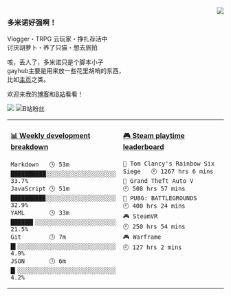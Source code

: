 <a href="#">
<img align="right" src="https://github-readme-stats.vercel.app/api?username=DomeenoH&hide=stars,issues,contribs&show_icons=true&hide_border=true&icon_color=586069&title_color=a0a9af">
<!--<img align="right" src="https://stats.justsong.cn/api/bilibili/?id=3596837">-->
</a>
 
### 多米诺好强啊！

Vlogger・TRPG 云玩家・挣扎存活中  
讨厌胡萝卜・养了只猫・想去旅拍  

咳，丢人了，多米诺只是个脚本小子  
gayhub主要是用来放一些花里胡哨的东西，  
比如[主页](https://dominoh.com)之类。

欢迎来我的[博客](https://blog.dominoh.com)和[B站](https://b.dominoh.com)看看！  

![](https://komarev.com/ghpvc/?username=DomeenoH&color=blue)  <img src="https://bilistats.lonelyion.com/followers?uid=3596837&style=flat" alt="B站粉丝"/>  

<table>
<tr>
<td valign="top" width="50%">

<!-- waka-box start -->
#### <a href="https://gist.github.com/698c355a33c0215c53843338cfe8b523" target="_blank">📊 Weekly development breakdown</a>
```text
Markdown   🕓 53m ██████████░░░░░░░░░░░░░░░░░░░░ 33.7%
JavaScript 🕓 51m █████████▉░░░░░░░░░░░░░░░░░░░░ 32.9%
YAML       🕓 33m ██████▍░░░░░░░░░░░░░░░░░░░░░░░ 21.5%
Git        🕓 7m  █▍░░░░░░░░░░░░░░░░░░░░░░░░░░░░  4.9%
JSON       🕓 6m  █▎░░░░░░░░░░░░░░░░░░░░░░░░░░░░  4.2%
```
<!-- Powered by https://github.com/YouEclipse/waka-box-go . -->
<!-- waka-box end -->

</td>
<td valign="top" width="50%">

 <!-- steam-box start -->
#### <a href="https://gist.github.com/c03c8ab8f8246e4fcabb6cf8807a4512" target="_blank">🎮 Steam playtime leaderboard</a>
```text
🔫 Tom Clancy's Rainbow Six Siege   🕘 1267 hrs 6 mins
🚓 Grand Theft Auto V               🕘 508 hrs 57 mins
🍳 PUBG: BATTLEGROUNDS              🕘 400 hrs 24 mins
🎮 SteamVR                          🕘 250 hrs 54 mins
🎮 Warframe                         🕘 127 hrs 2 mins
```
<!-- Powered by https://github.com/YouEclipse/steam-box . -->
<!-- steam-box end -->
</td>
</tr>
</table>
